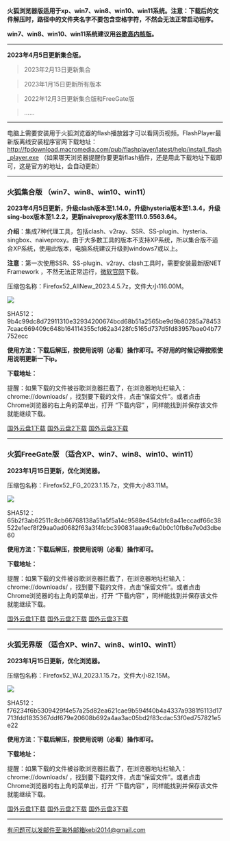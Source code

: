 **火狐浏览器版适用于xp、win7、win8、win10、win11系统。注意：下载后的文件解压时，路径中的文件夹名字不要包含空格字符，不然会无法正常启动程序。**

**win7、win8、win10、win11系统建议用[谷歌高内核版](https://github.com/Alvin9999/new-pac/wiki/%E9%AB%98%E5%86%85%E6%A0%B8%E7%89%88)。**

***

**2023年4月5日更新集合版。**

> 2023年2月13日更新集合

> 2023年1月15日更新所有版本

> 2022年12月3日更新集合版和FreeGate版

> ......

***

电脑上需要安装用于火狐浏览器的flash播放器才可以看网页视频。FlashPlayer最新版离线安装程序官网下载地址：
http://fpdownload.macromedia.com/pub/flashplayer/latest/help/install_flash_player.exe （如果哪天浏览器提醒你要更新flash插件，还是用此下载地址下载即可，这是官方的地址，会自动更新）

***

### 火狐集合版 （win7、win8、win10、win11）

**2023年4月5日更新，升级clash版本至1.14.0，升级hysteria版本至1.3.4，升级sing-box版本至1.2.2，更新naiveproxy版本至111.0.5563.64。**

**介绍**：集成7种代理工具，包括clash、v2ray、SSR、SS-plugin、hysteria、singbox、naiveproxy。由于大多数工具的版本不支持XP系统，所以集合版不适合XP系统，使用此版本，电脑系统建议升级到windows7或以上。

**注意**：第一次使用SSR、SS-plugin、v2ray、clash工具时，需要安装最新版NET Framework ，不然无法正常运行，[微软官网](https://dotnet.microsoft.com/zh-cn/download/dotnet-framework/net48)下载。

压缩包名称：Firefox52_AllNew_2023.4.5.7z，文件大小116.00M。

![](https://fastly.jsdelivr.net/gh/Alvin9999/pac2/softimag/firefox2.13.png)

SHA512：9b4c99dc8d72911310e32934200674bcd68b51a2565be9d9b80285a784537caac669409c648b164114355cfd62a3428fc5165d737d5fd83957bae04b77752ecc

**使用方法：下载后解压，按使用说明（必看）操作即可。不好用的时候记得按照使用说明更新一下ip。**

**下载地址：**

提醒：如果下载的文件被谷歌浏览器拦截了，在浏览器地址栏输入：chrome://downloads/ ，找到要下载的文件，点击“保留文件”。或者点击Chrome浏览器的右上角的菜单出，打开 “下载内容” ，同样能找到并保存该文件就能继续下载。

[国外云盘1下载](https://d2.freessr2.xyz/Firefox52_AllNew_2023.4.5.7z) 
[国外云盘2下载](https://d.ssrfree4.xyz/Firefox52_AllNew_2023.4.5.7z) 
[国外云盘3下载](https://free.zhujicn2.net/Firefox52_AllNew_2023.4.5.7z) 


***

### 火狐FreeGate版 （适合XP、win7、win8、win10、win11）

**2023年1月15日更新，优化浏览器。**

压缩包名称：Firefox52_FG_2023.1.15.7z，文件大小83.11M。

![](https://fastly.jsdelivr.net/gh/Alvin9999/pac2/softimag/firefox11282.PNG)

SHA512：65b2f3ab62511c8cb66768138a51a5f5a14c9588e454dbfc8a41eccadf66c38522e1ecf8f29aa0ad0682f63a3f4fcbc390831aaa9c6a0b0c10fb8e7e0d3dbe60

**使用方法：下载后解压，按使用说明（必看）操作即可。**

**下载地址：**

提醒：如果下载的文件被谷歌浏览器拦截了，在浏览器地址栏输入：chrome://downloads/ ，找到要下载的文件，点击“保留文件”。或者点击Chrome浏览器的右上角的菜单出，打开 “下载内容” ，同样能找到并保存该文件就能继续下载。

[国外云盘1下载](https://d2.freessr2.xyz/Firefox52_FG_2023.1.15.7z) 
[国外云盘2下载](https://d.ssrfree4.xyz/Firefox52_FG_2023.1.15.7z) 
[国外云盘3下载](https://free.zhujicn2.net/Firefox52_FG_2023.1.15.7z) 


***

### 火狐无界版 （适合XP、win7、win8、win10、win11）

**2023年1月15日更新，优化浏览器。**

压缩包名称：Firefox52_WJ_2023.1.15.7z，文件大小82.15M。

![](https://fastly.jsdelivr.net/gh/Alvin9999/pac2/softimag/firefox11283.PNG)

SHA512：f76234f6b5309429f4e57a25d82ea621cae9b594f40b4a4337a9381f6113d17713fdd1835367ddf679e20608b692a4aa3ac05bd2f83cdac53f0ed757821e5e22

**使用方法：下载后解压，按使用说明（必看）操作即可。**

**下载地址：**

提醒：如果下载的文件被谷歌浏览器拦截了，在浏览器地址栏输入：chrome://downloads/ ，找到要下载的文件，点击“保留文件”。或者点击Chrome浏览器的右上角的菜单出，打开 “下载内容” ，同样能找到并保存该文件就能继续下载。

[国外云盘1下载](https://d2.freessr2.xyz/Firefox52_WJ_2023.1.15.7z) 
[国外云盘2下载](https://d.ssrfree4.xyz/Firefox52_WJ_2023.1.15.7z) 
[国外云盘3下载](https://free.zhujicn2.net/Firefox52_WJ_2023.1.15.7z) 

***

有问题可以发邮件至海外邮箱kebi2014@gmail.com